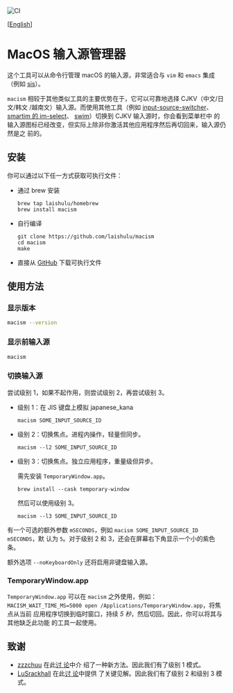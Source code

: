 ![CI](https://github.com/laishulu/macism/actions/workflows/release.yml/badge.svg)

[[English](https://github.com/laishulu/macism/blob/master/README.md)]
# MacOS 输入源管理器 

这个工具可以从命令行管理 macOS 的输入源，非常适合与 `vim` 和 `emacs` 集成（例如
[sis](https://github.com/laishulu/emacs-smart-input-source)）。 

`macism` 相较于其他类似工具的主要优势在于，它可以可靠地选择 CJKV（中文/日文/韩文
/越南文）输入源。而使用其他工具（例如
[input-source-switcher](https://github.com/vovkasm/input-source-switcher)、
[smartim 的 im-select](https://github.com/ybian/smartim)、
[swim](https://github.com/mitsuse/swim)）切换到 CJKV 输入源时，你会看到菜单栏中
的输入源图标已经改变，但实际上除非你激活其他应用程序然后再切回来，输入源仍然是之
前的。 

## 安装

你可以通过以下任一方式获取可执行文件：

- 通过 brew 安装
    ```
    brew tap laishulu/homebrew
    brew install macism
    ```

- 自行编译
    ```
    git clone https://github.com/laishulu/macism
    cd macism
    make
    ```
- 直接从 [GitHub](https://github.com/laishulu/macism/releases) 下载可执行文件
    
## 使用方法
### 显示版本
```sh
macism --version
```
### 显示前输入源
```sh
macism
```
### 切换输入源
尝试级别 1，如果不起作用，则尝试级别 2，再尝试级别 3。

- 级别 1：在 JIS 键盘上模拟 japanese_kana
  ```
  macism SOME_INPUT_SOURCE_ID
  ```
- 级别 2：切换焦点。进程内操作，轻量但同步。
  ```
  macism --l2 SOME_INPUT_SOURCE_ID
  ```
- 级别 3：切换焦点。独立应用程序，重量级但异步。

  需先安装 `TemporaryWindow.app`。
  ```
  brew install --cask temporary-window 
  ```
  然后可以使用级别 3。
  ```
  macism --l3 SOME_INPUT_SOURCE_ID
  ```

有一个可选的额外参数 `mSECONDS`，例如 `macism SOME_INPUT_SOURCE_ID mSECONDS`，默
认为 `5`。对于级别 2 和 3，还会在屏幕右下角显示一个小的紫色条。 

额外选项 `--noKeyboardOnly` 还将启用非键盘输入源。

### TemporaryWindow.app
`TemporaryWindow.app` 可以在 `macism` 之外使用，例如：
`MACISM_WAIT_TIME_MS=5000 open /Applications/TemporaryWindow.app`，将焦点从当前
应用程序切换到临时窗口，持续 *5 秒*，然后切回。因此，你可以将其与其他缺乏此功能
的工具一起使用。 

## 致谢
- [zzzchuu](https://github.com/zzzchuu) 在此[讨
  论](https://github.com/laishulu/macism/issues/24#issuecomment-2849317891)中介
  绍了一种新方法。因此我们有了级别 1 模式。 
- [LuSrackhall](https://github.com/LuSrackhall) 在此[讨
  论](https://github.com/rime/squirrel/issues/866#issuecomment-2800561092)中提供
  了关键见解。因此我们有了级别 2 和级别 3 模式。 

